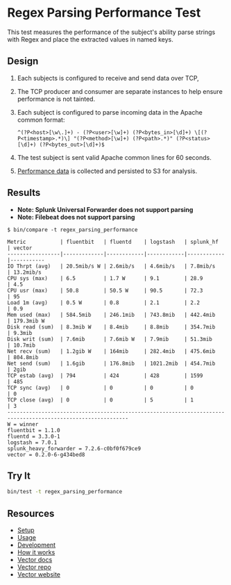 # Regex Parsing Performance Test

This test measures the performance of the subject's ability parse strings with Regex
and place the extracted values in named keys.

## Design

1. Each subjects is configured to receive and send data over TCP,
2. The TCP producer and consumer are separate instances to help ensure performance is not tainted.
3. Each subject is configured to parse incoming data in the Apache common format:

   ```
   ^(?P<host>[\w\.]+) - (?P<user>[\w]+) (?P<bytes_in>[\d]+) \[(?P<timestamp>.*)\] "(?P<method>[\w]+) (?P<path>.*)" (?P<status>[\d]+) (?P<bytes_out>[\d]+)$
   ```

4. The test subject is sent valid Apache common lines for 60 seconds.
5. [Performance data][performance_data] is collected and persisted to S3 for analysis.

## Results

* **Note: Splunk Universal Forwarder does not support parsing**
* **Note: Filebeat does not support parsing**

```
$ bin/compare -t regex_parsing_performance

Metric           | fluentbit   | fluentd    | logstash   | splunk_hf  | vector    
-----------------|-------------|------------|------------|------------|-----------
IO Thrpt (avg)   | 20.5mib/s W | 2.6mib/s   | 4.6mib/s   | 7.8mib/s   | 13.2mib/s 
CPU sys (max)    | 6.5         | 1.7 W      | 9.1        | 28.9       | 4.5       
CPU usr (max)    | 50.8        | 50.5 W     | 90.5       | 72.3       | 95        
Load 1m (avg)    | 0.5 W       | 0.8        | 2.1        | 2.2        | 0.9       
Mem used (max)   | 584.5mib    | 246.1mib   | 743.8mib   | 442.4mib   | 179.3mib W
Disk read (sum)  | 8.3mib W    | 8.4mib     | 8.8mib     | 354.7mib   | 9.3mib    
Disk writ (sum)  | 7.6mib      | 7.6mib W   | 7.9mib     | 51.3mib    | 10.7mib   
Net recv (sum)   | 1.2gib W    | 164mib     | 282.4mib   | 475.6mib   | 804.8mib  
Net send (sum)   | 1.6gib      | 176.8mib   | 1021.2mib  | 454.7mib   | 2gib      
TCP estab (avg)  | 794         | 424        | 428        | 1599       | 485       
TCP sync (avg)   | 0           | 0          | 0          | 0          | 0         
TCP close (avg)  | 0           | 0          | 5          | 1          | 3         
-------------------------------------------------------------------------------------------------------------
W = winner
fluentbit = 1.1.0
fluentd = 3.3.0-1
logstash = 7.0.1
splunk_heavy_forwarder = 7.2.6-c0bf0f679ce9
vector = 0.2.0-6-g434bed8
```

## Try It

```bash
bin/test -t regex_parsing_performance
```

## Resources

* [Setup][setup]
* [Usage][usage]
* [Development][development]
* [How it works][how_it_works]
* [Vector docs][docs]
* [Vector repo][repo]
* [Vector website][website]


[development]: /README.md#development
[docs]: https://docs.vectorproject.io
[how_it_works]: /README.md#how-it-works
[performance_data]: /README.md#performance-data
[repo]: https://github.com/timberio/vector
[setup]: /README.md#setup
[usage]: /README.md#usage
[website]: https://vectorproject.io
